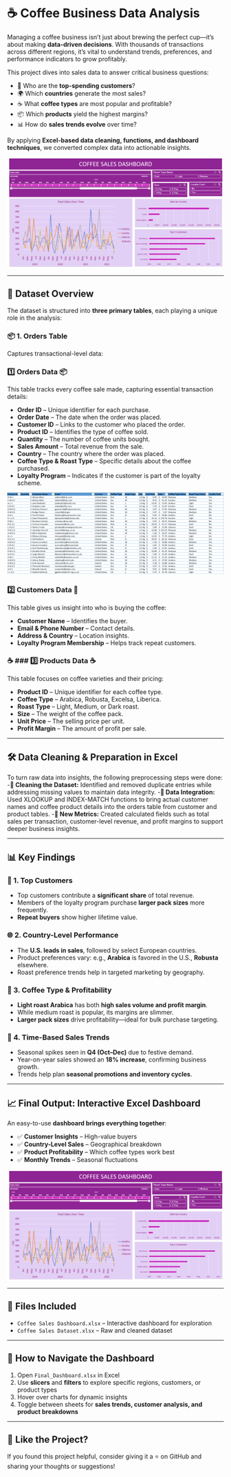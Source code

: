 
# ☕ Coffee Business Data Analysis 

Managing a coffee business isn’t just about brewing the perfect cup—it’s about making **data-driven decisions**. With thousands of transactions across different regions, it’s vital to understand trends, preferences, and performance indicators to grow profitably.

This project dives into sales data to answer critical business questions:

- 💎 Who are the **top-spending customers**?  
- 🌍 Which **countries** generate the most sales?  
- ☕ What **coffee types** are most popular and profitable?  
- 📦 Which **products** yield the highest margins?  
- 📊 How do **sales trends evolve** over time?

By applying **Excel-based data cleaning, functions, and dashboard techniques**, we converted complex data into actionable insights.

![Coffee Sales Dashboard](https://github.com/dharmender-thakur/Coffee-Sales-Analysis---Excel-Dashboard/blob/2f53d94475e9ccaae1733697aafa7470b78bdbec/CoffeeSalesDashboard.png)

---

## 📁 Dataset Overview
The dataset is structured into **three primary tables**, each playing a unique role in the analysis:

### 📦 1. Orders Table  
Captures transactional-level data:
### 1️⃣ Orders Data 📦
This table tracks every coffee sale made, capturing essential transaction details:
- **Order ID** – Unique identifier for each purchase.
- **Order Date** – The date when the order was placed.
- **Customer ID** – Links to the customer who placed the order.
- **Product ID** – Identifies the type of coffee sold.
- **Quantity** – The number of coffee units bought.
- **Sales Amount** – Total revenue from the sale.
- **Country** – The country where the order was placed.
- **Coffee Type & Roast Type** – Specific details about the coffee purchased.
- **Loyalty Program** – Indicates if the customer is part of the loyalty scheme.

 ![Dataset](https://github.com/dharmender-thakur/Coffee-Sales-Analysis---Excel-Dashboard/blob/2f53d94475e9ccaae1733697aafa7470b78bdbec/CoffeeSalesDataset.png)

### 2️⃣ Customers Data 👥
This table gives us insight into who is buying the coffee:
- **Customer Name** – Identifies the buyer.
- **Email & Phone Number** – Contact details.
- **Address & Country** – Location insights.
- **Loyalty Program Membership** – Helps track repeat customers.

### ☕ ### 3️⃣ Products Data ☕
This table focuses on coffee varieties and their pricing:
- **Product ID** – Unique identifier for each coffee type.
- **Coffee Type** – Arabica, Robusta, Excelsa, Liberica.
- **Roast Type** – Light, Medium, or Dark roast.
- **Size** – The weight of the coffee pack.
- **Unit Price** – The selling price per unit.
- **Profit Margin** – The amount of profit per sale.
---

## 🛠 Data Cleaning & Preparation in Excel

To turn raw data into insights, the following preprocessing steps were done:
-**🔹 Cleaning the Dataset:** Identified and removed duplicate entries while addressing missing values to maintain data integrity.
-**🔹 Data Integration:** Used XLOOKUP and INDEX-MATCH functions to bring actual customer names and coffee product details into the orders table from customer and product tables.
-**🔹 New Metrics:** Created calculated fields such as total sales per transaction, customer-level revenue, and profit margins to support deeper business insights.

---

## 📊 Key Findings

### 👥 1. Top Customers  

- Top customers contribute a **significant share** of total revenue.  
- Members of the loyalty program purchase **larger pack sizes** more frequently.  
- **Repeat buyers** show higher lifetime value.

### 🌐 2. Country-Level Performance  
- The **U.S. leads in sales**, followed by select European countries.  
- Product preferences vary: e.g., **Arabica** is favored in the U.S., **Robusta** elsewhere.  
- Roast preference trends help in targeted marketing by geography.

### 💸 3. Coffee Type & Profitability  
- **Light roast Arabica** has both **high sales volume and profit margin**.  
- While medium roast is popular, its margins are slimmer.  
- **Larger pack sizes** drive profitability—ideal for bulk purchase targeting.

### 📅 4. Time-Based Sales Trends  
- Seasonal spikes seen in **Q4 (Oct–Dec)** due to festive demand.  
- Year-on-year sales showed an **18% increase**, confirming business growth.  
- Trends help plan **seasonal promotions and inventory cycles**.

---

## 📈 Final Output: Interactive Excel Dashboard

An easy-to-use **dashboard brings everything together**:

- ✅ **Customer Insights** – High-value buyers  
- ✅ **Country-Level Sales** – Geographical breakdown  
- ✅ **Product Profitability** – Which coffee types work best  
- ✅ **Monthly Trends** – Seasonal fluctuations  

![Coffee Sales Dashboard](https://github.com/dharmender-thakur/Coffee-Sales-Analysis---Excel-Dashboard/blob/2f53d94475e9ccaae1733697aafa7470b78bdbec/CoffeeSalesDashboard.png)

---

## 📂 Files Included

- `Coffee Sales Dashboard.xlsx` – Interactive dashboard for exploration  
- `Coffee Sales Dataset.xlsx` – Raw and cleaned dataset  

---

## 🧭 How to Navigate the Dashboard

1. Open `Final_Dashboard.xlsx` in Excel  
2. Use **slicers** and **filters** to explore specific regions, customers, or product types  
3. Hover over charts for dynamic insights  
4. Toggle between sheets for **sales trends, customer analysis, and product breakdowns**

---
## 🌟 Like the Project?

If you found this project helpful, consider giving it a ⭐ on GitHub and sharing your thoughts or suggestions!
